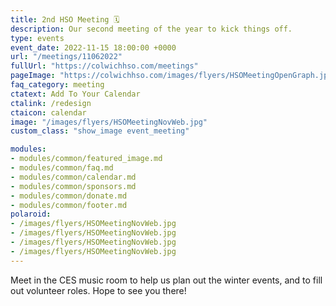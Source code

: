 ```yaml
---
title: 2nd HSO Meeting 🗓️
description: Our second meeting of the year to kick things off.
type: events
event_date: 2022-11-15 18:00:00 +0000
url: "/meetings/11062022"
fullUrl: "https://colwichhso.com/meetings"
pageImage: "https://colwichhso.com/images/flyers/HSOMeetingOpenGraph.jpg"
faq_category: meeting
ctatext: Add To Your Calendar
ctalink: /redesign
ctaicon: calendar
image: "/images/flyers/HSOMeetingNovWeb.jpg"
custom_class: "show_image event_meeting"

modules:
- modules/common/featured_image.md
- modules/common/faq.md
- modules/common/calendar.md
- modules/common/sponsors.md
- modules/common/donate.md
- modules/common/footer.md
polaroid: 
- /images/flyers/HSOMeetingNovWeb.jpg
- /images/flyers/HSOMeetingNovWeb.jpg
- /images/flyers/HSOMeetingNovWeb.jpg
- /images/flyers/HSOMeetingNovWeb.jpg
---
```

Meet in the CES music room to help us plan out the winter events, and to fill out volunteer roles. Hope to see you there!